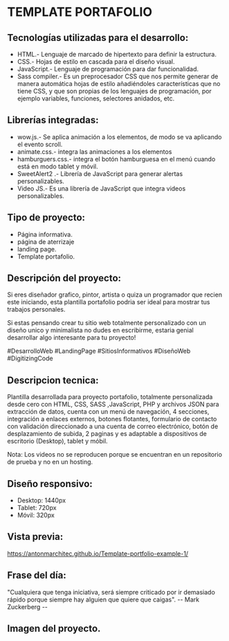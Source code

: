 # TEMPLATE PORTAFOLIO 

## Tecnologías utilizadas para el desarrollo:
- HTML.- Lenguaje de marcado de hipertexto para definir la estructura.
- CSS.- Hojas de estilo en cascada para el diseño visual.
- JavaScript.- Lenguaje de programación para dar funcionalidad. 
- Sass compiler.- Es un preprocesador CSS que nos permite generar de manera automática hojas de estilo añadiéndoles características que no tiene CSS, y que son propias de los lenguajes de programación, por ejemplo variables, funciones, selectores anidados, etc.

## Librerías integradas: 
- wow.js.- Se aplica animación a los elementos, de modo se va aplicando el evento scroll.
- animate.css.- integra las animaciones a los elementos
- hamburguers.css.- integra el botón hamburguesa en el menú cuando está en modo tablet y móvil.
- SweetAlert2 .- Librería de JavaScript para generar alertas personalizables.
- Video JS.- Es una librería de JavaScript que integra videos personalizables.

## Tipo de proyecto:
- Página informativa.
- página de aterrizaje
- landing page.
- Template portafolio.

## Descripción del proyecto: 
Si eres diseñador grafico, pintor, artista o quiza un programador que recien este iniciando, esta plantilla portafolio podria ser ideal para mostrar tus trabajos personales.

Si estas pensando crear tu sitio web totalmente personalizado con un diseño unico y minimalista no dudes en escribirme, estaria genial desarrollar algo interesante para tu proyecto!

#DesarrolloWeb
#LandingPage
#SitiosInformativos
#DiseñoWeb
#DigitizingCode


## Descripcion tecnica:
Plantilla desarrollada para proyecto portafolio, totalmente personalizada desde cero con HTML, CSS, SASS ,JavaScript, PHP y archivos JSON para extracción de datos, cuenta con un menú de navegación, 4 secciones, integración a enlaces externos, botones flotantes, formulario de contacto con validación direccionado a una cuenta de correo electrónico, botón de desplazamiento de subida, 2 paginas y es adaptable a dispositivos de escritorio (Desktop), tablet y móbil.   

Nota: Los videos no se reproducen porque se encuentran en un repositorio de prueba y no en un hosting.

## Diseño responsivo:
- Desktop: 1440px
- Tablet: 720px
- Móvil: 320px

## Vista previa:
https://antonmarchitec.github.io/Template-portfolio-example-1/

## Frase del día:
"Cualquiera que tenga iniciativa, será siempre criticado por ir demasiado rápido porque siempre hay alguien que quiere que caigas".
-- Mark Zuckerberg --

## Imagen del proyecto.





